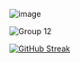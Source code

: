![image](https://github.com/Vampire-js/Vampire-js/assets/103945371/25176608-e0e6-452c-aaef-9253a43dc1e2)

 ![Group 12](https://github.com/Vampire-js/Vampire-js/assets/103945371/24613e06-c0d1-4700-9de2-5e5e4888fb78)

<a href="https://git.io/streak-stats"><img
      src="https://github-readme-streak-stats.herokuapp.com?user=Vampire-js&theme=react&hide_border=true&include_all_commits=true"
      alt="GitHub Streak" /></a>
